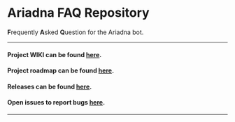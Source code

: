 # Ariadna FAQ Repository


 **F**requently **A**sked **Q**uestion for the Ariadna bot.

***

#### Project WIKI can be found [here](https://github.com/ariadnabot/Ariadne-FAQ/wiki).

#### Project roadmap can be found [here](https://github.com/ariadnabot/Ariadne-FAQ/projects/1).

#### Releases can be found [here](https://github.com/ariadnabot/Ariadne-FAQ/releases).

#### Open issues to report bugs [here](https://github.com/ariadnabot/Ariadne-FAQ/issues).

***
